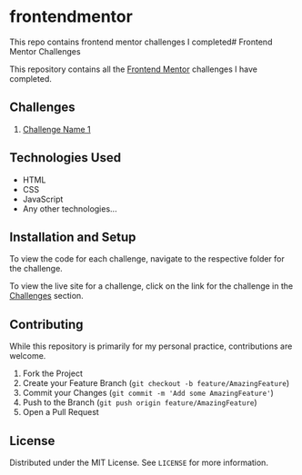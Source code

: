 # frontendmentor
This repo contains frontend mentor challenges I completed# Frontend Mentor Challenges

This repository contains all the [Frontend Mentor](https://www.frontendmentor.io/) challenges I have completed.

## Challenges

1. [Challenge Name 1](link-to-live-site-1)


## Technologies Used

- HTML
- CSS
- JavaScript
- Any other technologies...

## Installation and Setup

To view the code for each challenge, navigate to the respective folder for the challenge.

To view the live site for a challenge, click on the link for the challenge in the [Challenges](#challenges) section.

## Contributing

While this repository is primarily for my personal practice, contributions are welcome.

1. Fork the Project
2. Create your Feature Branch (`git checkout -b feature/AmazingFeature`)
3. Commit your Changes (`git commit -m 'Add some AmazingFeature'`)
4. Push to the Branch (`git push origin feature/AmazingFeature`)
5. Open a Pull Request

## License

Distributed under the MIT License. See `LICENSE` for more information.
